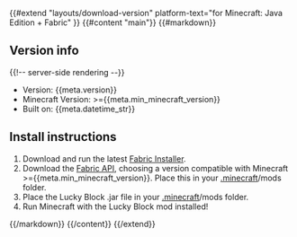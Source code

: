 {{#extend "layouts/download-version" platform-text="for Minecraft: Java Edition + Fabric" }}
{{#content "main"}}
{{#markdown}}

## Version info

{{!-- server-side rendering --}}

-   Version: \{{meta.version}}
-   Minecraft Version: >=\{{meta.min_minecraft_version}}
-   Built on: \{{meta.datetime_str}}

## Install instructions

1. Download and run the latest <a href="https://fabricmc.net/use/">Fabric Installer</a>.
2. Download the <a href="https://www.curseforge.com/minecraft/mc-mods/fabric-api/files">Fabric API</a>, choosing a version compatible with Minecraft >=\{{meta.min_minecraft_version}}. Place this in your <a href="https://minecraft.gamepedia.com/.minecraft">.minecraft</a>/mods folder.
3. Place the Lucky Block .jar file in your <a href="https://minecraft.gamepedia.com/.minecraft">.minecraft</a>/mods folder.
4. Run Minecraft with the Lucky Block mod installed!

{{/markdown}}
{{/content}}
{{/extend}}
